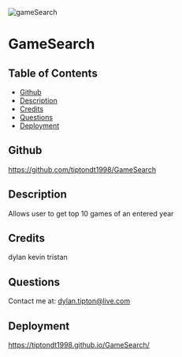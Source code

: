 ![gameSearch](https://i.postimg.cc/zGFLFn8W/game-Search.jpg)

# GameSearch
## Table of Contents
* [Github](README.md/#Github)
* [Description](README.md/#Description)
* [Credits](README.md/#Credits)
* [Questions](README.md/#Questions)
* [Deployment](README.md/#Deployment)
## Github
https://github.com/tiptondt1998/GameSearch
## Description
Allows user to get top 10 games of an entered year
## Credits
dylan kevin tristan
## Questions
Contact me at: dylan.tipton@live.com
## Deployment
https://tiptondt1998.github.io/GameSearch/
